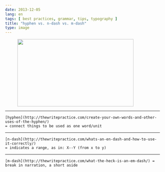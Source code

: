 ```yaml
---
date: 2013-12-05
lang: en
tags: [ best practices, grammar, tips, typography ]
title: "hyphen vs. n-dash vs. m-dash"
type: image
---
```


<figure>
<a
href="/wp-content/uploads/2013/12/tumblr_mxc5aane7G1qz82meo1_400.jpg"
rel="attachment"><img
src="/wp-content/uploads/2013/12/tumblr_mxc5aane7G1qz82meo1_400.jpg"
srcset="/wp-content/uploads/2013/12/tumblr_mxc5aane7G1qz82meo1_400.jpg 378w, /wp-content/uploads/2013/12/tumblr_mxc5aane7G1qz82meo1_400-300x175.jpg 300w"
sizes="(max-width: 378px) 100vw, 378px" width="378" height="220" /></a></figure>

-   --
    [hyphen](http://thewritepractice.com/create-your-own-words-and-other-uses-of-the-hyphen/)
    = connect things to be used as one word/unit
-   --
    [n-dash](http://thewritepractice.com/whats-an-en-dash-and-how-to-use-it-correctly/)
    = indicates a range, as in: X--Y (from x to y)
-   ---
    [m-dash](http://thewritepractice.com/what-the-heck-is-an-em-dash/) =
    break in narration, a short aside


